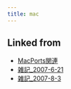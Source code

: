 ```yaml
---
title: mac
---
```



## Linked from

* [MacPorts関連](/MacPorts関連)
* [雑記_2007-6-21](/雑記_2007-6-21)
* [雑記_2007-8-3](/雑記_2007-8-3)


